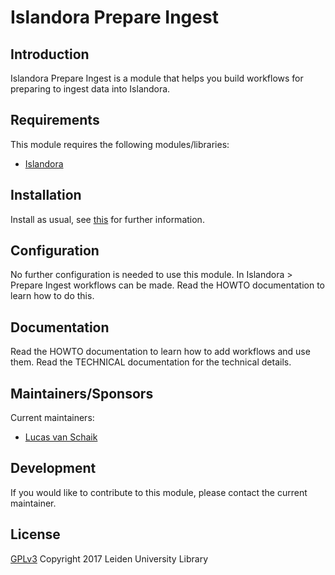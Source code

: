 # Islandora Prepare Ingest

## Introduction

Islandora Prepare Ingest is a module that helps you build workflows for preparing to ingest data into Islandora.

## Requirements

This module requires the following modules/libraries:

* [Islandora](https://github.com/islandora/islandora)

## Installation
 
Install as usual, see [this](https://drupal.org/documentation/install/modules-themes/modules-7) for further information.
 
## Configuration

No further configuration is needed to use this module. In Islandora > Prepare Ingest workflows can be made. Read the HOWTO documentation to learn how to do this.

## Documentation

Read the HOWTO documentation to learn how to add workflows and use them. Read the TECHNICAL documentation for the technical details.

## Maintainers/Sponsors

Current maintainers:

* [Lucas van Schaik](https://github.com/lucasvanschaik)

## Development

If you would like to contribute to this module, please contact the current maintainer.

## License

[GPLv3](LICENSE.txt)
Copyright 2017 Leiden University Library

